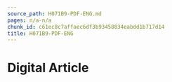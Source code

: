 ```yaml
---
source_path: H071B9-PDF-ENG.md
pages: n/a-n/a
chunk_id: c61ec8c7affaec6df3b93458834eabdd1b717d14
title: H071B9-PDF-ENG
---
```

# Digital Article
